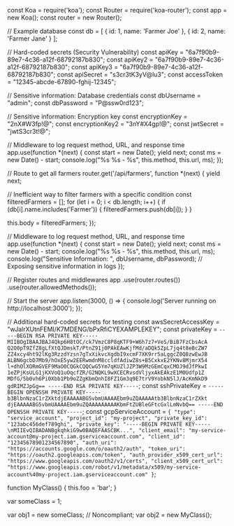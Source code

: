 const Koa = require('koa');
const Router = require('koa-router');
const app = new Koa();
const router = new Router();

// Example database
const db = [
  { id: 1, name: 'Farmer Joe' },
  { id: 2, name: 'Farmer Jane' }
];

// Hard-coded secrets (Security Vulnerability)
const apiKey = "6a7f90b9-89e7-4c36-a12f-68792187b830";
const apiKey2 = "6a7f90b9-89e7-4c36-a12f-68792187b830";
const apiKey3 = "6a7f90b9-89e7-4c36-a12f-68792187b830";
const apiSecret = "s3cr3tK3yV@lu3";
const accessToken = "12345-abcde-67890-fghij-12345";

// Sensitive information: Database credentials
const dbUsername = "admin";
const dbPassword = "P@ssw0rd123";

// Sensitive information: Encryption key
const encryptionKey = "2nX#W3fp!@";
const encryptionKey2 = "3nY#X4gp!@";
const jwtSecret = "jwtS3cr3t!@";

// Middleware to log request method, URL, and response time
app.use(function *(next) {
  const start = new Date();
  yield next;
  const ms = new Date() - start;
  console.log("%s %s - %s", this.method, this.url, ms);
});

// Route to get all farmers
router.get('/api/farmers', function *(next) {
  yield next;

  // Inefficient way to filter farmers with a specific condition
  const filteredFarmers = [];
  for (let i = 0; i < db.length; i++) {
    if (db[i].name.includes('Farmer')) {
      filteredFarmers.push(db[i]);
    }
  }

  this.body = filteredFarmers;
});

// Middleware to log request method, URL, and response time
app.use(function *(next) {
  const start = new Date();
  yield next;
  const ms = new Date() - start;
  console.log("%s %s - %s", this.method, this.url, ms);
  console.log("Sensitive Information: ", dbUsername, dbPassword); // Exposing sensitive information in logs
});

// Register routes and middlewares
app
  .use(router.routes())
  .use(router.allowedMethods());

// Start the server
app.listen(3000, () => {
  console.log('Server running on http://localhost:3000');
});

// Additional hard-coded secrets for testing
const awsSecretAccessKey = "wJalrXUtnFEMI/K7MDENG/bPxRfiCYEXAMPLEKEY";
const privateKey = `-----BEGIN RSA PRIVATE KEY-----
MIIBOgIBAAJBAJ4Qkp6H8tOC/ck7VmzC8P8qKTF9+W6h7z7+VeS/BiB7FzCbsAcA
Q2O0pT9ZfZ8gLfXtQJDmskT/PtnZ91j0PAkEAwKjfMd/aDQk5ZpL7jq4t8eBcZW7
ZZ4xcy4ht92lKg3RzzdYzsn7gTxXikvcXgdbI9xcmF7XK9rr5aLggcZ0Q8zwEwJB
ALBN6gcbD7Mb9/hOxE5yw2EERwmdnM8ccldfAdiwZ8s+B5CxkxE2YKNv8MjmrX54
l+dhOlXORmGVEF9MaO0CQGkCQQCwG5Ym7qKUZlJZP3W9MzGEmCqxCMOJ9dJfPkwI
1eZPjKsULG1jKXVoQ1uOqcfZR/G2NQKL9wXCECRvsdVljyxAkEAkzE1M0Udfp1Z
MDfG/5b0vh6Pi0Xbb1Pb9oZZgKbmQnhI8FZ1Gm3q9E7trV9YobkN5lJ/AcKmNkD9
gdRIMZJpGg==
-----END RSA PRIVATE KEY-----`;
const sshPrivateKey = `-----BEGIN OPENSSH PRIVATE KEY-----
b3BlbnNzaC1rZXktdjEAAAAABG5vbmUAAAAEbm9uZQAAAAAtb3BlbnNzaC1rZXkt
djEAAAAABG5vbmUAAAAEbm9uZQAAAAAAAAAKbmFtZUBleGFtcGxlLmNvbQ==
-----END OPENSSH PRIVATE KEY-----`;
const gcpServiceAccount = `{
  "type": "service_account",
  "project_id": "my-project",
  "private_key_id": "123abc456def789ghi",
  "private_key": "-----BEGIN PRIVATE KEY-----\nMIIEvQIBADANBgkqhkiG9w0BAQEFAASCBK...",
  "client_email": "my-service-account@my-project.iam.gserviceaccount.com",
  "client_id": "12345678901234567890",
  "auth_uri": "https://accounts.google.com/o/oauth2/auth",
  "token_uri": "https://oauth2.googleapis.com/token",
  "auth_provider_x509_cert_url": "https://www.googleapis.com/oauth2/v1/certs",
  "client_x509_cert_url": "https://www.googleapis.com/robot/v1/metadata/x509/my-service-account%40my-project.iam.gserviceaccount.com"
}`;


function MyClass() {
  this.foo = 'bar';
}

var someClass = 1;

var obj1 = new someClass;    // Noncompliant;
var obj2 = new MyClass();